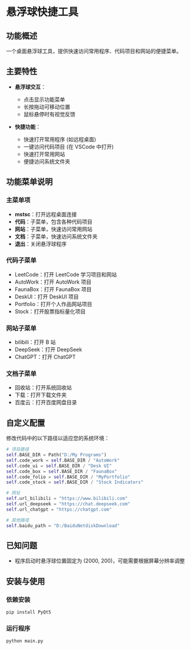 # 悬浮球快捷工具

## 功能概述

一个桌面悬浮球工具，提供快速访问常用程序、代码项目和网站的便捷菜单。

## 主要特性

- **悬浮球交互**：
  - 点击显示功能菜单
  - 长按拖动可移动位置
  - 鼠标悬停时有视觉反馈

- **快捷功能**：
  - 快速打开常用程序 (如远程桌面)
  - 一键访问代码项目 (在 VSCode 中打开)
  - 快速打开常用网站
  - 便捷访问系统文件夹

## 功能菜单说明

### 主菜单项

- **mstsc**：打开远程桌面连接
- **代码**：子菜单，包含各种代码项目
- **网站**：子菜单，快速访问常用网站
- **文档**：子菜单，快速访问系统文件夹
- **退出**：关闭悬浮球程序

### 代码子菜单

- LeetCode：打开 LeetCode 学习项目和网站
- AutoWork：打开 AutoWork 项目
- FaunaBox：打开 FaunaBox 项目
- DeskUI：打开 DeskUI 项目
- Portfolio：打开个人作品网站项目
- Stock：打开股票指标量化项目

### 网站子菜单

- bilibili：打开 B 站
- DeepSeek：打开 DeepSeek
- ChatGPT：打开 ChatGPT

### 文档子菜单

- 回收站：打开系统回收站
- 下载：打开下载文件夹
- 百度云：打开百度网盘目录

## 自定义配置

修改代码中的以下路径以适应您的系统环境：

```python
# 项目路径
self.BASE_DIR = Path("D:/My Programs")
self.code_work = self.BASE_DIR / "AutoWork"
self.code_ui = self.BASE_DIR / "Desk UI"
self.code_box = self.BASE_DIR / "FaunaBox"
self.code_folio = self.BASE_DIR / "MyPortfolio"
self.code_stock = self.BASE_DIR / "Stock Indicators"

# 网址
self.url_bilibili = "https://www.bilibili.com"
self.url_deepseek = "https://chat.deepseek.com"
self.url_chatgpt = "https://chatgpt.com"

# 其他路径
self.baidu_path = "D:/BaiduNetdiskDownload"
```

## 已知问题

- 程序启动时悬浮球位置固定为 (2000, 200)，可能需要根据屏幕分辨率调整

## 安装与使用

### 依赖安装

```bash
pip install PyQt5
```

### 运行程序

```bash
python main.py
```
